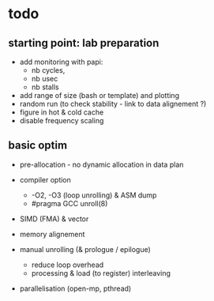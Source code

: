 # todo

## starting point: lab preparation
 - add monitoring with papi:
   - nb cycles,
   - nb usec
   - nb stalls
 - add range of size (bash or template) and plotting
 - random run (to check stability - link to data alignement ?)
 - figure in hot & cold cache
 - disable frequency scaling

## basic optim
 - pre-allocation - no dynamic allocation in data plan

 - compiler option
   - -O2, -O3 (loop unrolling) & ASM dump
   - #pragma GCC unroll(8)

 - SIMD (FMA) & vector
 - memory alignement
 - manual unrolling (& prologue / epilogue)
   - reduce loop overhead
   - processing & load (to register) interleaving

 - parallelisation (open-mp, pthread)
